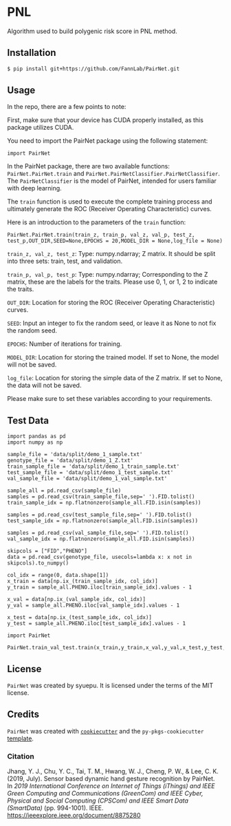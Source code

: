# PNL

Algorithm used to build polygenic risk score in PNL method.

## Installation

```bash
$ pip install git+https://github.com/FannLab/PairNet.git
```

## Usage

In the repo, there are a few points to note:


First, make sure that your device has CUDA properly installed, as this package utilizes CUDA.

You need to import the PairNet package using the following statement:

```
import PairNet
```

In the PairNet package, there are two available functions: `PairNet.PairNet.train` and `PairNet.PairNetClassifier.PairNetClassifier`. The `PairNetClassifier` is the model of PairNet, intended for users familiar with deep learning.

The `train` function is used to execute the complete training process and ultimately generate the ROC (Receiver Operating Characteristic) curves.

Here is an introduction to the parameters of the `train` function:

```
PairNet.PairNet.train(train_z, train_p, val_z, val_p, test_z, test_p,OUT_DIR,SEED=None,EPOCHS = 20,MODEL_DIR = None,log_file = None)
```

`train_z, val_z, test_z`: Type: numpy.ndarray; Z matrix. It should be split into three sets: train, test, and validation.

`train_p, val_p, test_p`: Type: numpy.ndarray; Corresponding to the Z matrix, these are the labels for the traits. Please use 0, 1, or 1, 2 to indicate the traits.

`OUT_DIR`: Location for storing the ROC (Receiver Operating Characteristic) curves.

`SEED`: Input an integer to fix the random seed, or leave it as None to not fix the random seed.

`EPOCHS`: Number of iterations for training.

`MODEL_DIR`: Location for storing the trained model. If set to None, the model will not be saved.

`log_file`: Location for storing the simple data of the Z matrix. If set to None, the data will not be saved.

Please make sure to set these variables according to your requirements.

## Test Data

```
import pandas as pd
import numpy as np

sample_file = 'data/split/demo_1_sample.txt'
genotype_file = 'data/split/demo_1_Z.txt'
train_sample_file = 'data/split/demo_1_train_sample.txt'
test_sample_file = 'data/split/demo_1_test_sample.txt'
val_sample_file = 'data/split/demo_1_val_sample.txt'

sample_all = pd.read_csv(sample_file)
samples = pd.read_csv(train_sample_file,sep=' ').FID.tolist()
train_sample_idx = np.flatnonzero(sample_all.FID.isin(samples))

samples = pd.read_csv(test_sample_file,sep=' ').FID.tolist()
test_sample_idx = np.flatnonzero(sample_all.FID.isin(samples))

samples = pd.read_csv(val_sample_file,sep=' ').FID.tolist()
val_sample_idx = np.flatnonzero(sample_all.FID.isin(samples))

skipcols = ["FID","PHENO"]
data = pd.read_csv(genotype_file, usecols=lambda x: x not in skipcols).to_numpy()

col_idx = range(0, data.shape[1])
x_train = data[np.ix_(train_sample_idx, col_idx)]
y_train = sample_all.PHENO.iloc[train_sample_idx].values - 1

x_val = data[np.ix_(val_sample_idx, col_idx)]
y_val = sample_all.PHENO.iloc[val_sample_idx].values - 1

x_test = data[np.ix_(test_sample_idx, col_idx)]
y_test = sample_all.PHENO.iloc[test_sample_idx].values - 1

import PairNet

PairNet.train_val_test.train(x_train,y_train,x_val,y_val,x_test,y_test,'out/test')
```

## License

`PairNet` was created by syuepu. It is licensed under the terms of the MIT license.

## Credits

`PairNet` was created with [`cookiecutter`](https://cookiecutter.readthedocs.io/en/latest/) and the `py-pkgs-cookiecutter` [template](https://github.com/py-pkgs/py-pkgs-cookiecutter).


### Citation

Jhang, Y. J., Chu, Y. C., Tai, T. M., Hwang, W. J., Cheng, P. W., & Lee, C. K. (2019, July). Sensor based dynamic hand gesture recognition by PairNet. In _2019 International Conference on Internet of Things (iThings) and IEEE Green Computing and Communications (GreenCom) and IEEE Cyber, Physical and Social Computing (CPSCom) and IEEE Smart Data (SmartData)_ (pp. 994-1001). IEEE.
https://ieeexplore.ieee.org/document/8875280

